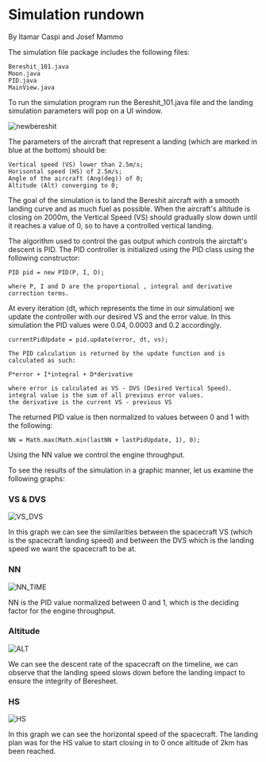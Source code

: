 

# Simulation rundown

By Itamar Caspi and Josef Mammo

The simulation file package includes the following files:


    Bereshit_101.java
    Moon.java
    PID.java
    MainView.java


To run the simulation program run the Bereshit_101.java file and the landing simulation parameters will pop on a UI window.

![newbereshit](https://user-images.githubusercontent.com/74679553/229559163-40691f9e-4e9b-4138-80bc-56e5f1886bae.png)

The parameters of the aircraft that represent a landing (which are marked in blue at the bottom) should be:

    Vertical speed (VS) lower than 2.5m/s;
    Horisontal speed (HS) of 2.5m/s;
    Angle of the aircraft (Ang(deg)) of 0;
    Altitude (Alt) converging to 0;


The goal of the simulation is to land the Bereshit aircraft with a smooth landing curve and as much fuel as possible. When the aircraft's altitude is closing on 2000m, the Vertical Speed (VS) should gradually slow down until it reaches a value of 0, so to have a controlled vertical landing.

The algorithm used to control the gas output which controls the airctaft's descent is PID.
The PID controller is initialized using the PID class using the following constructor:

    PID pid = new PID(P, I, D);
    
    where P, I and D are the proportional , integral and derivative correction terms.
   
 At every iteration (dt, which represents the time in our simulation) we update the controller with our desired VS and the error value.
 In this simulation the PID values were 0.04, 0.0003 and 0.2 accordingly.
 
    currentPidUpdate = pid.update(error, dt, vs);
    
    The PID calculation is returned by the update function and is calculated as such:

    P*error + I*integral + D*derivative 
    
    where error is calculated as VS - DVS (Desired Vertical Speed).
    integral value is the sum of all previous error values.
    the derivative is the current VS - previous VS
    

The returned PID value is then normalized to values between 0 and 1 with the following:

    NN = Math.max(Math.min(lastNN + lastPidUpdate, 1), 0);

Using the NN value we control the engine throughput.

To see the results of the simulation in a graphic manner, let us examine the following graphs:


### VS & DVS

    
   ![VS_DVS](https://user-images.githubusercontent.com/74679553/229605509-f4e2005a-5482-4059-884b-66a332cd2c4a.png)
   
   In this graph we can see the similarities between the spacecraft VS (which is the spacecraft landing speed) and between the DVS which is the landing speed we want the spacecraft to be at.


### NN
![NN_TIME](https://user-images.githubusercontent.com/74679553/229606159-97c89587-2f37-4c8f-880c-69ba5f37e556.png)

NN is the PID value normalized between 0 and 1, which is the deciding factor for the engine throughput.

### Altitude


![ALT](https://user-images.githubusercontent.com/74679553/229606497-3b353941-205a-422c-9e08-ad3e6355f4ed.png)

We can see the descent rate of the spacecraft on the timeline, we can observe that the landing speed slows down before the landing impact to ensure the integrity of Beresheet.

### HS
![HS](https://user-images.githubusercontent.com/74679553/229606864-bc31d4ed-c140-4781-8cc8-7095e920d5c6.png)

In this graph we can see the horizontal speed of the spacecraft. 
The landing plan was for the HS value to start closing in to 0 once altitude of 2km has been reached.










